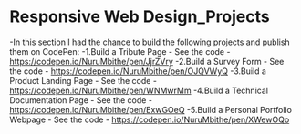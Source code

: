 # Responsive Web Design_Projects
-In this section I had the chance to build the following projects and publish them on CodePen:
-1.Build a Tribute Page - See the code - https://codepen.io/NuruMbithe/pen/JjrZVry
-2.Build a Survey Form - See the code - https://codepen.io/NuruMbithe/pen/OJQVWyQ
-3.Build a Product Landing Page - See the code - https://codepen.io/NuruMbithe/pen/WNMwrMm
-4.Build a Technical Documentation Page - See the code - https://codepen.io/NuruMbithe/pen/ExwGOeQ
-5.Build a Personal Portfolio Webpage - See the code - https://codepen.io/NuruMbithe/pen/XWewOQo
